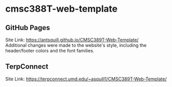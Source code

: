 # cmsc388T-web-template

## GitHub Pages
Site Link: https://antsquill.github.io/CMSC389T-Web-Template/  
Additional changes were made to the website's style, including the header/footer colors and the font families.

## TerpConnect
Site Link: https://terpconnect.umd.edu/~asquill1/CMSC389T-Web-Template/
